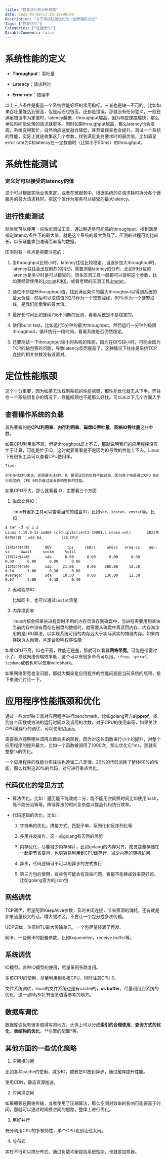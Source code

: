 ```yaml
---
title: "性能优化的分析思路"
date: 2022-03-06T17:38:15+08:00
Description: "关于系统性能优化的一些思路和方法"
Tags: ["性能优化"]
Categories: ["性能优化"]
DisableComments: false
---
```


# 系统性能的定义

- **Throughput**：吞吐量

- **Latency**：请求耗时

- **Error rate**：错误率

以上三点条件是衡量一个系统性能好坏的常用指标。三者也是缺一不可的。比如如果吞吐量能达到很高，但是延迟也很高，还都是错误，那就没有任何意义。一般在满足错误率为定值时，latency越低，throughput越高，因为响应速度越快，那么单位时间能处理的请求就更多。同时如果throughput越高，那么latency也会变高，系统变得繁忙，自然响应速度就会降低，甚至错误率也会提升。测试一个系统的性能，实际上就是收集这几个参数，找到满足业务要求时的最优值，比如满足error rate为0和latency在一定数值时（比如小于50ms）的throughput。



# 系统性能测试

### 定义好可以接受的latency的值

这个可以根据实际业务来定，或者在微服务中，根据系统的总请求耗时拆分各个微服务的最大请求耗时，把这个值作为服务可以接受的最大latency。



## 进行性能测试

然后就可以使用一些性能测试工具，通过制造尽可能高的throughput，找到满足指定latency条件下的最大值，就是这个系统的最大负载了。压测的过程可能比较长，以保证能拿到准确而丰富的数据。

压测时有一些点是需要注意的：

1. 当throughput比较小时，latency往往比较稳定，当逐步加大throughput时，latency往往会出现剧烈的抖动，需要测量latency的分布，比如99分位的latency是多少时是可以接受的。很多压测工具一般都可以提供这个参数，比如我经常使用的[Locust](https://github.com/locustio/locust)和[K6](https://github.com/grafana/k6)，或者老牌的压测工具[Jmeter](https://github.com/apache/jmeter)。



2. 通过不断提升throughput值，找到满足条件的最大throughput以得到系统的最大负载，然后可以取该值的2/3作为一个软警戒线，80%作为一个硬警戒线，是我们能承受的最大值。



3. 最好长时间比如连续7天不间断的压测，看看系统是不是稳定的。



4. 使用burst test。比如运行5分钟的最大throughput，然后运行一分钟的极限throughput，循环执行一段时间，看看系统是否仍然稳定。



5. 还要测试一下throughput较小时系统的性能，因为在QPS较小时，可能会因为TCP的粘包等的问题，导致latency反而提高了，这种情况下往往是系统TCP连接的相关参数没有设置对。

# 定位性能瓶颈



这个十分重要，因为如果无法找到系统的性能瓶颈，那性能优化就无从下手。而往往一个系统很复杂的情况下，性能瓶颈也不是那么好找。可以从以下几个方面入手

## 查看操作系统的负载

首先要看的是**CPU利用率**、**内存利用率**、**磁盘IO吞吐量**、**网络IO吞吐量**这些参数。

如果CPU利用率不高，但是throughput却上不去，那就说明我们的应用程序没有忙于计算，可能是忙于IO，这时就要看看是不是因为IO导致的性能上不去。Linux下有很多工具可以查看CPU使用率。

```
Tips:

对于多核CPU来说，还需要关注CPU 0，要保证它的负载不能过高，因为各个核是通过CPU 0进行调度的，CPU 0的负载过高会影响整体的性能。
```



如果CPU不大，那么就看看IO，主要看三个方面

1. 磁盘文件IO：

   linux有很多工具可以查看当前的磁盘IO，比如`sar`、`iostat`、`vmstat`等。比如：

```shell
$ sar -d -p 1 2
Linux 4.19.0-13-amd64 (cld-ipv6client3-30001.i.nease.net)       2022年03月02日  _x86_64_        (48 CPU)

11时24分43秒       DEV       tps     rkB/s     wkB/s   areq-sz    aqu-sz     await     svctm     %util
11时24分44秒       sda      0.00      0.00      0.00      0.00      0.00      0.00      0.00      0.00
11时24分45秒       sda     21.00      0.00    260.00     12.38      0.14      7.00      0.38      0.80
Average:          sda     10.50      0.00    130.00     12.38      0.07      7.00      0.38      0.40
```

2. 驱动程序IO:

   比如网卡，也可以通过`iostat`测量

3. 内存换页率

   linux内核会把某些进程暂时不用的内存页保存到磁盘中，当进程需要用到某块当前内存中没有而存在磁盘的数据时，就需要从磁盘中再读回内存，内存淘汰用的是LRU算法，以实现系统可用的内存远大于实际真实的物理内存。如果内存换页太频繁，肯定会影响程序性能



如果CPU不高，IO也不高，性能还是差，那就可以看看**网络带宽**。可能是带宽过小了，导致网络传输效率低，这个可以有很多命令可以用，`iftop`、`iptraf`、`tcpdump`或者也可以使用wireshark。

如果网络带宽也没问题，那就大概率是应用程序的性能问题是当前系统的瓶颈，接下来我们讨论一下。

# 应用程序性能瓶颈和优化

通过一些profile工具对应用程序进行benchmark，比如golang官方的**pprof**，找到各个函数或方法的运行时间以及调用的次数，对于CPU的使用率等，如果关注CPU缓存行的调优，可以使用[Vtune](https://www.intel.com/content/www/us/en/developer/tools/oneapi/vtune-profiler.html)。

需要重点观察哪些调用次数较多的函数，因为对这些函数进行小小的提升，对整个应用程序的提升最大，比如一个函数被调用了1000次，那么优化它1ms，那就有整整1s的优化。

一个应用程序的性能分布往往也遵循二八定律。20%的代码消耗了整体80%的性能，那么找到这20%的代码，对它进行重点优化。

## 代码优化的常见方式

- 算法优化。比如：遍历能不能改成二分，能不能用空间换时间比如使用hash，能不能分治等等。降低算法的时间复杂度以提高代码执行效率。

- 代码逻辑的优化。比如：

  1. 字符串的优化，拼接方式、匹配子串、系列化和反序列化等

  

  2. 多用并发操作，这一点golang有天然的优势

  

  3. 内存优化，尽量减少内存碎片，比如golang的内存对齐，成员变量存储在一起更节省空间，也更容易利用到CPU缓存行，减少内存的随机访问

  

  4. 异步，代码逻辑可不可以用异步的方式执行

  

  5. 第三方包的使用，有些包可能会有效率问题，看能不能换成效率更好的，比如golang官方的json包

## 网络调优

TCP调优，尽量配置KeepAlive参数，及时关闭连接，节省资源的消耗，还有就是如果流量较大的话，增大缓冲区，不要让一个包分成多次传输。

UDP调优，注意MTU最大传输单元，一个包尽量装满了再发。

网卡，一些网卡的配置参数，比如txquenelen，receive buffer等。

## 系统调优

IO模型。各种IO模型的使用，尽量采用多路复用。

多核CPU的使用，尽量利用到多核CPU，同时注意CPU 0。

文件系统调优，linux的文件系统也是有cache的，**os buffer**，尽量利用到系统的优化，这一点MySQL有很多值得参考的地方。

## 数据库调优

数据库调优有很多值得写的地方。大体上可以分成**索引的合理使用**、**查询方式的优化**、**表结构的优化**、**引擎的配置*等。

## 其他方面的一些优化策略

1. 空间换时间

比如各种cache的使用，减少IO，或者把IO放到异步，通过缓存提升性能。

使用CDN，静态资源加速。

2. 时间换空间

如果瓶颈在网络传输，或者使用了压缩算法，那么空间对效率的影响可能要高于时间，那就可以通过时间换空间的思路，整体上进行优化。

3. 用好并行

充分利用CPU的多核特性，单个CPU也别让他太闲。

4. 分布式

实在不行可以搞分布式，通过负载均衡提高系统性能，也就是加机器。

